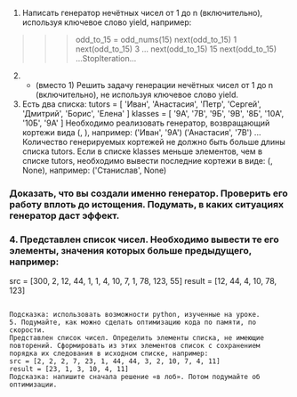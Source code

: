1. Написать генератор нечётных чисел от 1 до n (включительно), используя ключевое слово yield, например:
>>> odd_to_15 = odd_nums(15)
>>> next(odd_to_15)
1
>>> next(odd_to_15)
3
...
>>> next(odd_to_15)
15
>>> next(odd_to_15)
...StopIteration...
2. * (вместо 1) Решить задачу генерации нечётных чисел от 1 до n (включительно), не используя ключевое слово yield.
3. Есть два списка:
tutors = [
    'Иван', 'Анастасия', 'Петр', 'Сергей', 
    'Дмитрий', 'Борис', 'Елена'
]
klasses = [
    '9А', '7В', '9Б', '9В', '8Б', '10А', '10Б', '9А'
]
Необходимо реализовать генератор, возвращающий кортежи вида (<tutor>, <klass>), например:
('Иван', '9А')
('Анастасия', '7В')
...
Количество генерируемых кортежей не должно быть больше длины списка tutors. Если в списке klasses меньше элементов, чем в списке tutors, необходимо вывести последние кортежи в виде: (<tutor>, None), например:
('Станислав', None)

### Доказать, что вы создали именно генератор. Проверить его работу вплоть до истощения. Подумать, в каких ситуациях генератор даст эффект. 

### 4. Представлен список чисел. Необходимо вывести те его элементы, значения которых больше предыдущего, например:
src = [300, 2, 12, 44, 1, 1, 4, 10, 7, 1, 78, 123, 55]
result = [12, 44, 4, 10, 78, 123]
```

Подсказка: использовать возможности python, изученные на уроке.
5. Подумайте, как можно сделать оптимизацию кода по памяти, по скорости.
Представлен список чисел. Определить элементы списка, не имеющие повторений. Сформировать из этих элементов список с сохранением порядка их следования в исходном списке, например:
src = [2, 2, 2, 7, 23, 1, 44, 44, 3, 2, 10, 7, 4, 11]
result = [23, 1, 3, 10, 4, 11]
Подсказка: напишите сначала решение «в лоб». Потом подумайте об оптимизации.
